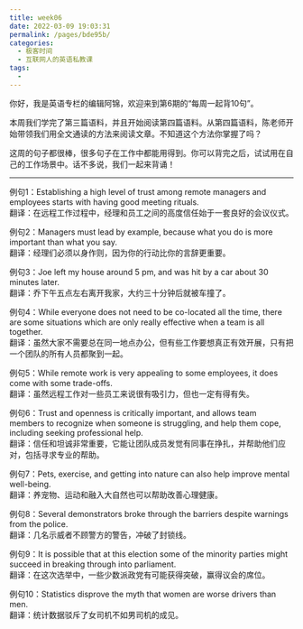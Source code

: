 ```yaml
---
title: week06
date: 2022-03-09 19:03:31
permalink: /pages/bde95b/
categories:
  - 极客时间
  - 互联网人的英语私教课
tags:
  - 
---
```

<p>你好，我是英语专栏的编辑阿锦，欢迎来到第6期的“每周一起背10句”。</p><p>本周我们学完了第三篇语料，并且开始阅读第四篇语料。从第四篇语料，陈老师开始带领我们用全文通读的方法来阅读文章。不知道这个方法你掌握了吗？</p><p>这周的句子都很棒，很多句子在工作中都能用得到。你可以背完之后，试试用在自己的工作场景中。话不多说，我们一起来背诵！</p><hr><p>例句1：Establishing a high level of trust among remote managers and employees starts with having good meeting rituals.<br>
翻译：在远程工作过程中，经理和员工之间的高度信任始于一套良好的会议仪式。</p><p>例句2：Managers must lead by example, because what you do is more important than what you say.<br>
翻译：经理们必须以身作则，因为你的行动比你的言辞更重要。</p><p>例句3：Joe left my house around 5 pm, and was hit by a car about 30 minutes later.<br>
翻译：乔下午五点左右离开我家，大约三十分钟后就被车撞了。</p><p>例句4：While everyone does not need to be co-located all the time, there are some situations which are only really effective when a team is all together.<br>
翻译：虽然大家不需要总在同一地点办公，但有些工作要想真正有效开展，只有把一个团队的所有人员都聚到一起。</p><!-- [[[read_end]]] --><p>例句5：While remote work is very appealing to some employees, it does come with some trade-offs.<br>
翻译：虽然远程工作对一些员工来说很有吸引力，但也一定有得有失。</p><p>例句6：Trust and openness is critically important, and allows team members to recognize when someone is struggling, and help them cope, including seeking professional help.<br>
翻译：信任和坦诚非常重要，它能让团队成员发觉有同事在挣扎，并帮助他们应对，包括寻求专业的帮助。</p><p>例句7：Pets, exercise, and getting into nature can also help improve mental well-being.<br>
翻译：养宠物、运动和融入大自然也可以帮助改善心理健康。</p><p>例句8：Several demonstrators broke through the barriers despite warnings from the police.<br>
翻译：几名示威者不顾警方的警告，冲破了封锁线。</p><p>例句9：It is possible that at this election some of the minority parties might succeed in breaking through into parliament.<br>
翻译：在这次选举中，一些少数派政党有可能获得突破，赢得议会的席位。</p><p>例句10：Statistics disprove the myth that women are worse drivers than men.<br>
翻译：统计数据驳斥了女司机不如男司机的成见。</p>
